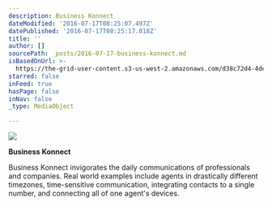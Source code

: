 ```yaml
---
description: Business Konnect
dateModified: '2016-07-17T08:25:07.497Z'
datePublished: '2016-07-17T08:25:17.018Z'
title: ''
author: []
sourcePath: _posts/2016-07-17-business-konnect.md
isBasedOnUrl: >-
  https://the-grid-user-content.s3-us-west-2.amazonaws.com/d38c72d4-4def-48a6-8ec2-436bc0981857.jpg
starred: false
inFeed: true
hasPage: false
inNav: false
_type: MediaObject

---
```

![](https://the-grid-user-content.s3-us-west-2.amazonaws.com/d38c72d4-4def-48a6-8ec2-436bc0981857.jpg)

**Business Konnect**

Business Konnect invigorates the daily communications of professionals and companies. Real world examples include agents in drastically different timezones, time-sensitive communication, integrating contacts to a single number, and connecting all of one agent's devices.
